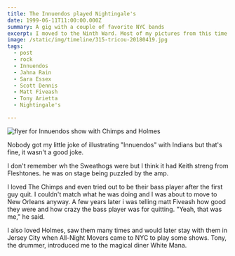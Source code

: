 ```yaml
---
title: The Innuendos played Nightingale's
date: 1999-06-11T11:00:00.000Z
summary: A gig with a couple of favorite NYC bands
excerpt: I moved to the Ninth Ward. Most of my pictures from this time are out of focus.
image: /static/img/timeline/315-tricou-20180419.jpg
tags:
  - post 
  - rock
  - Innuendos
  - Jahna Rain
  - Sara Essex
  - Scott Dennis
  - Matt Fiveash
  - Tony Arietta
  - Nightingale's

---
```


![flyer for Innuendos show with Chimps and Holmes](/static/img/rock/chimpcard.jpg "flyer for Innuendos show with Chimps and Holmes")

Nobody got my little joke of illustrating "Innuendos" with Indians but that's fine, it wasn't a good joke.

I don't remember wh the Sweathogs were but I think it had Keith streng from Fleshtones. he was on stage being puzzled by the amp.

I loved The Chimps and even tried out to be their bass player after the first guy quit. I couldn't match what he was doing and I was about to move to New Orleans anyway. A few years later i was telling matt Fiveash how good they were and how crazy the bass player was for quitting. "Yeah, that was me," he said.

I also loved Holmes, saw them many times and would later stay with them in Jersey City when All-Night Movers came to NYC to play some shows. Tony, the drummer, introduced me to the magical diner White Mana.